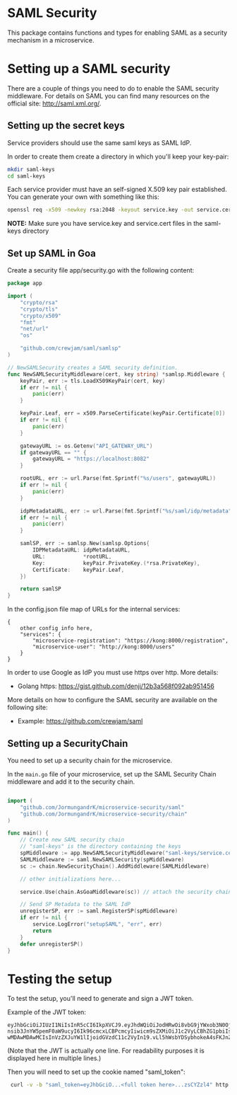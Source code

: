 SAML Security
============

This package contains functions and types for enabling SAML as a security mechanism
in a microservice.

# Setting up a SAML security

There are a couple of things you need to do to enable the SAML security middleware.
For details on SAML you can find many resources on the official site: http://saml.xml.org/.

## Setting up the secret keys

Service providers should use the same saml keys as SAML IdP.

In order to create them create a directory in which you'll keep your key-pair:

```bash
mkdir saml-keys
cd saml-keys
```

Each service provider must have an self-signed X.509 key pair established. You can generate your own with something like this:

```bash
openssl req -x509 -newkey rsa:2048 -keyout service.key -out service.cert -days 365 -nodes -subj "/CN=myservice.example.com"
```

**NOTE:** Make sure you have service.key and service.cert files in the saml-keys directory

## Set up SAML in Goa

Create a security file app/security.go with the following content:

```go
package app

import (
	"crypto/rsa"
	"crypto/tls"
	"crypto/x509"
	"fmt"
	"net/url"
	"os"

	"github.com/crewjam/saml/samlsp"
)

// NewSAMLSecurity creates a SAML security definition.
func NewSAMLSecurityMiddleware(cert, key string) *samlsp.Middleware {
	keyPair, err := tls.LoadX509KeyPair(cert, key)
	if err != nil {
		panic(err)
	}

	keyPair.Leaf, err = x509.ParseCertificate(keyPair.Certificate[0])
	if err != nil {
		panic(err)
	}

	gatewayURL := os.Getenv("API_GATEWAY_URL")
	if gatewayURL == "" {
		gatewayURL = "https://localhost:8082"
	}

	rootURL, err := url.Parse(fmt.Sprintf("%s/users", gatewayURL))
	if err != nil {
		panic(err)
	}

	idpMetadataURL, err := url.Parse(fmt.Sprintf("%s/saml/idp/metadata", gatewayURL))
	if err != nil {
		panic(err)
	}

	samlSP, err := samlsp.New(samlsp.Options{
		IDPMetadataURL: idpMetadataURL,
		URL:            *rootURL,
		Key:            keyPair.PrivateKey.(*rsa.PrivateKey),
		Certificate:    keyPair.Leaf,
	})

	return samlSP
}
```

In the config.json file map of URLs for the internal services:
```
{
	other config info here,
 	"services": {
		"microservice-registration": "https://kong:8000/registration",
		"microservice-user": "http://kong:8000/users"
	}
}
```

In order to use Google as IdP you must use https over http. More details:
* Golang https: https://gist.github.com/denji/12b3a568f092ab951456

More details on how to configure the SAML security are available on the following
site:
 * Example: https://github.com/crewjam/saml

## Setting up a SecurityChain

You need to set up a security chain for the microservice.

In the ```main.go``` file of your microservice, set up the SAML Security Chain
middleware and add it to the security chain.

```go

import (
	"github.com/JormungandrK/microservice-security/saml"
	"github.com/JormungandrK/microservice-security/chain"
)

func main() {
	// Create new SAML security chain
  	// "saml-keys" is the directory containing the keys
  	spMiddleware := app.NewSAMLSecurityMiddleware("saml-keys/service.cert", "saml-keys/service.key")
	SAMLMiddleware := saml.NewSAMLSecurity(spMiddleware)
	sc := chain.NewSecurityChain().AddMiddleware(SAMLMiddleware)

    // other initializations here...

    service.Use(chain.AsGoaMiddleware(sc)) // attach the security chain as Goa middleware

	// Send SP Metadata to the SAML IdP
	unregisterSP, err := saml.RegisterSP(spMiddleware)
	if err != nil {
		service.LogError("setupSAML", "err", err)
		return
	}
	defer unregisterSP()
}

```

# Testing the setup

To test the setup, you'll need to generate and sign a JWT token.

Example of the JWT token:
```
eyJhbGciOiJIUzI1NiIsInR5cCI6IkpXVCJ9.eyJhdWQiOiJodHRwOi8vbG9jYWxob3N0OjgwODIvc2FtbC9tZXRhZGF0YSIsImF0dHIiO
nsib3JnYW5pemF0aW9ucyI6Ik96cmcxLCBPcmcyIiwicm9sZXMiOiJ1c2VyLCBhZG1pbiIsInVzZXJJZCI6IjU5YTAwNmFlMDAwMDAwMDA
wMDAwMDAwMCIsInVzZXJuYW1lIjoidGVzdC11c2VyIn19.vLl5hWsbYDSybhokeA4sFKJnZznesiUje5tzsCYZzl4
```

(Note that the JWT is actually one line. For readability purposes it is displayed here
  in multiple lines.)

Then you will need to set up the cookie named "saml_token":
```bash
 curl -v -b "saml_token=eyJhbGciO...<full token here>...zsCYZzl4" http://localhost:8082/profiles/me
```
